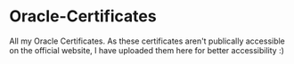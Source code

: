 # Oracle-Certificates

 All my Oracle Certificates. As these certificates aren't publically accessible on the official website, I have uploaded them here for better accessibility :)

